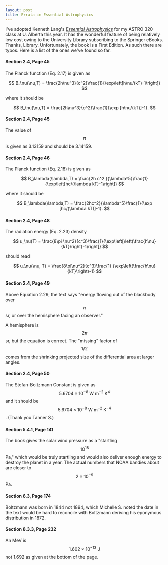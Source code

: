 ```yaml
---
layout: post
title: Errata in Essential Astrophysics
---
```


I've adopted Kenneth Lang's [_Essential Astrophysics_](http://link.springer.com/book/10.1007%2F978-3-642-35963-7) for my ASTRO 320 class at U. Alberta this year.  It has the wonderful feature of being relatively low cost owing to the University Library subscribing to the Springer eBooks.  Thanks, Library.  Unfortunately, the book is a First Edition.  As such there are typos.  Here is a list of the ones we've found so far.


#### Section 2.4, Page 45 
The Planck function (Eq. 2.17) is given as 

$$
B_\nu(\nu,T) = \frac{2h\nu^3}{c^2}\frac{1}{\exp\left[h\nu/(kT)-1\right]}
$$

where it should be 

$$
B_\nu(\nu,T) = \frac{2h\nu^3}{c^2}\frac{1}{\exp [h\nu/(kT)]-1}.
$$


#### Section 2.4, Page 45 
The value of $$\pi$$ is given as 3.13159 and should be 3.14159.

#### Section 2.4, Page 46

The Planck function (Eq. 2.18) is given as 

$$
B_\lambda(\lambda,T) = \frac{2h c^2 }{\lambda^5}\frac{1}{\exp\left[hc/(\lambda kT)-1\right]}
$$

where it should be 

$$
B_\lambda(\lambda,T) = \frac{2hc^2}{\lambda^5}\frac{1}{\exp [hc/(\lambda kT)]-1}.
$$

#### Section 2.4, Page 48
The radiation energy (Eq. 2.23) density

$$
u_\nu(T) = \frac{8\pi \nu^2}{c^3}\frac{1}{\exp\left[\left(\frac{h\nu}{kT}\right)-1\right]}
$$

should read

$$
u_\nu(\nu, T) = \frac{8\pi\nu^2}{c^3}\frac{1} {\exp\left(\frac{h\nu}{kT}\right)-1}
$$

#### Section 2.4, Page 49
Above Equation 2.29, the text says "energy flowing out of the blackbody over $$\pi$$ sr, or over the hemisphere facing an observer."

A hemisphere is $$2\pi$$ sr, but the equation is correct.  The "missing" factor of $$1/2$$ comes from the shrinking projected size of the differential area at larger angles.

#### Section 2.4, Page 50 
The Stefan-Boltzmann Constant is given as $$5.6704\times 10^{-8}\mathrm{~W~m^{-2}~K^{4}}$$ and it should be $$5.6704\times 10^{-8}\mathrm{~W~m^{-2}~K^{-4}}$$.  (Thank you Tanner S.)

#### Section 5.4.1, Page 141
The book gives the solar wind pressure as a "startling $$10^{18}$$ Pa," which would be truly startling and would also deliver enough energy to destroy the planet in a year.  The actual numbers that NOAA bandies about are closer to $$2\times 10^{-9}$$ Pa.

#### Section 6.3, Page 174
Boltzmann was born in 1844 not 1894, which Michelle S. noted the date in the text would be hard to reconcile with Boltzmann deriving his eponymous distribution in 1872.

#### Section 8.3.3, Page 232
An MeV is $$1.602\times 10^{-13}\mbox{ J}$$ not 1.692 as given at the bottom of the page.
